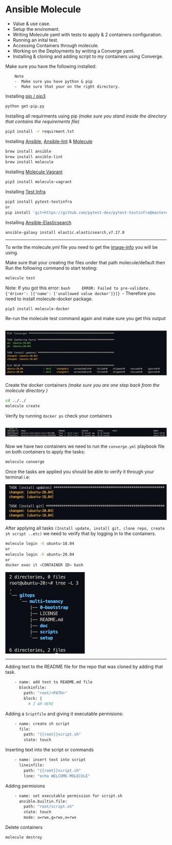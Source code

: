 # Ansible Molecule
- Value & use case.
- Setup the enviroment.
- Writing Molecule yaml with tests to apply & 2 containers configuration.
- Running an inital test.
- Accessing Containers through molecule.
- Working on the Deployments by writing a Converge yaml.
- Installing & cloning and adding script to my containers using Converge.

Make sure you have the following installed:

        Note
        -  Make sure you have python & pip 
        -  Make sure that your on the right directory.

Installing [pip / pip3](https://github.com/pypa/pip)

```bash
python get-pip.py
```

Installing all requirments using pip _(make sure you stand inside the directory that contains the requirements file)_

```bash
pip3 install -r requirment.txt
```

Installing [Ansible](https://github.com/ansible/ansible.git), [Ansible-lint](https://github.com/ansible-community/ansible-lint.git) & [Molecule](https://github.com/ansible-community/molecule.git)

```bash
brew install ansible
brew install ansible-lint
brew install molecule
```

Installing [Molecule Vagrant](https://github.com/ansible-community/molecule-vagrant.git)

```bash
pip3 install molecule-vagrant
```

Installing [Test Infra](https://github.com/pytest-dev/pytest-testinfra.git)

```bash
pip3 install pytest-testinfra
or
pip install 'git+https://github.com/pytest-dev/pytest-testinfra@master#egg=pytest-testinfra'
```

Installing [Ansible-Elasticsearch](https://github.com/elastic/ansible-elasticsearch.git)

```bash
ansible-galaxy install elastic.elasticsearch,v7.17.0
```
---
To write the molecule.yml file you need to get the [image-info](https://hub.docker.com/_/ubuntu) you will be using.

Make sure that your creating the files under that path molecule/default then Run the following command to start testing:

```bash
molecule test
```
   Note: If you got this error:
         ```bash    
         ERROR: Failed to pre-validate. {'driver': [{'name': ['unallowed value docker']}]}
         ```- Therefore you need to install molecule-docker package.

```bash
pip3 install molecule-docker
```

Re-run the molecule test command again and make sure you get this output

![alt test](images/test1.png)
---

Create the docker containers _(make sure you are one step back from the molecule directory )_

```bash
cd ../../
molecule create
```
Verify by running `docker ps` check your containers

![alt containers](images/containers.png)
---

Now we have two containers we need to run the `converge.yml` playbook file on both containers to apply the tasks:

```bash
molecule converge
```
Once the tasks are applied you should be able to verify it through your terminal i.e:

![alt tasks](images/tasks.png)

After applying all tasks `(Install update, install git, clone repo, create sh script ..etc)` we need to verify that by logging in to the containers.

```bash
molecule login -h ubuntu-18.04
or
molecule login -h ubuntu-20.04
or 
docker exec it <CONTAINER ID> bash
```
![alt tree](images/tree.png)

---

Adding text to the README file for the repo that was cloned by adding that task.
```bash
    - name: add text to README.md file
      blockinfile:
        path: "root/<PATH>"
        block: |
          # I AM HERE
```
Adding a `Sriptfile` and giving it executable permisions:

```bash
    - name: create sh script
      file:
        path: "{{root}}script.sh"
        state: touch
```
Inserting text into the script or commands

```bash
    - name: insert text into script
      lineinfile:
        path: "{{root}}script.sh"
        line: "echo WELCOME-MOLECULE"
```
Adding permisions

```bash
    - name: set executable permission for script.sh
      ansible.builtin.file:
        path: "root/script.sh"
        state: touch
        mode: u=rwx,g=rwx,o=rwx
```
Delete containers

```bash
molecule destroy
```
